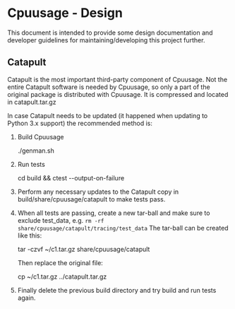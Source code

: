 Cpuusage - Design
=================
This document is intended to provide some design documentation and developer
guidelines for maintaining/developing this project further.

Catapult
--------
Catapult is the most important third-party component of Cpuusage. Not the entire
Catapult software is needed by Cpuusage, so only a part of the original package
is distributed with Cpuusage. It is compressed and located in catapult.tar.gz

In case Catapult needs to be updated (it happened when updating to Python 3.x
support) the recommended method is:

1.  Build Cpuusage

    ./genman.sh

2.  Run tests

    cd build && ctest --output-on-failure

3.  Perform any necessary updates to the Catapult copy in
    build/share/cpuusage/catapult to make tests pass.

4.  When all tests are passing, create a new tar-ball and make sure to exclude
    test_data, e.g. `rm -rf share/cpuusage/catapult/tracing/test_data`
    The tar-ball can be created like this:

    tar -czvf ~/c1.tar.gz share/cpuusage/catapult
   
    Then replace the original file:

    cp ~/c1.tar.gz ../catapult.tar.gz

5.  Finally delete the previous build directory and try build and run tests
    again.

